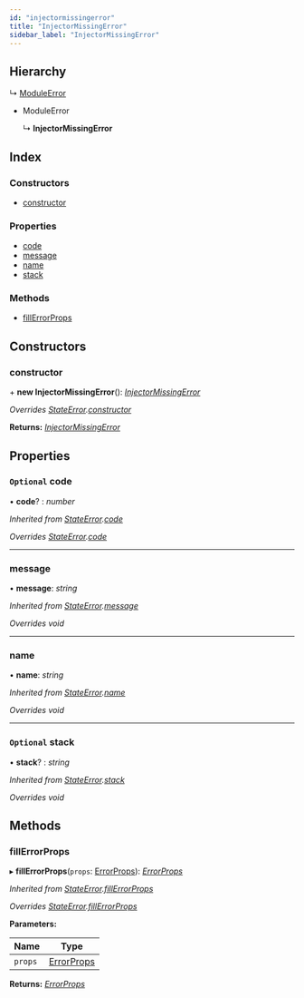 ```yaml
---
id: "injectormissingerror"
title: "InjectorMissingError"
sidebar_label: "InjectorMissingError"
---
```


## Hierarchy

  ↳ [ModuleError](moduleerror.md)

* ModuleError

  ↳ **InjectorMissingError**

## Index

### Constructors

* [constructor](injectormissingerror.md#constructor)

### Properties

* [code](injectormissingerror.md#optional-code)
* [message](injectormissingerror.md#message)
* [name](injectormissingerror.md#name)
* [stack](injectormissingerror.md#optional-stack)

### Methods

* [fillErrorProps](injectormissingerror.md#fillerrorprops)

## Constructors

###  constructor

\+ **new InjectorMissingError**(): *[InjectorMissingError](injectormissingerror.md)*

*Overrides [StateError](stateerror.md).[constructor](stateerror.md#constructor)*

**Returns:** *[InjectorMissingError](injectormissingerror.md)*

## Properties

### `Optional` code

• **code**? : *number*

*Inherited from [StateError](stateerror.md).[code](stateerror.md#optional-code)*

*Overrides [StateError](stateerror.md).[code](stateerror.md#optional-code)*

___

###  message

• **message**: *string*

*Inherited from [StateError](stateerror.md).[message](stateerror.md#message)*

*Overrides void*

___

###  name

• **name**: *string*

*Inherited from [StateError](stateerror.md).[name](stateerror.md#name)*

*Overrides void*

___

### `Optional` stack

• **stack**? : *string*

*Inherited from [StateError](stateerror.md).[stack](stateerror.md#optional-stack)*

*Overrides void*

## Methods

###  fillErrorProps

▸ **fillErrorProps**(`props`: [ErrorProps](../modules/types.md#errorprops)): *[ErrorProps](../modules/types.md#errorprops)*

*Inherited from [StateError](stateerror.md).[fillErrorProps](stateerror.md#fillerrorprops)*

*Overrides [StateError](stateerror.md).[fillErrorProps](stateerror.md#fillerrorprops)*

**Parameters:**

Name | Type |
------ | ------ |
`props` | [ErrorProps](../modules/types.md#errorprops) |

**Returns:** *[ErrorProps](../modules/types.md#errorprops)*
